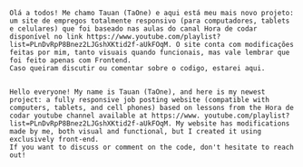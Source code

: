 	Olá a todos! Me chamo Tauan (TaOne) e aqui está meu mais novo projeto: um site de empregos totalmente responsivo (para computadores, tablets e celulares) que foi baseado nas aulas do canal Hora de codar disponível no link https://www.youtube.com/playlist?list=PLnDvRpP8Bnez2LJGshXKtid2f-aUkFOqM. O site conta com modificações feitas por mim, tanto visuais quando funcionais, mas vale lembrar que foi feito apenas com Frontend.
	Caso queiram discutir ou comentar sobre o codigo, estarei aqui.


	Hello everyone! My name is Tauan (TaOne), and here is my newest project: a fully responsive job posting website (compatible with computers, tablets, and cell phones) based on lessons from the Hora de codar youtube channel available at https://www. youtube.com/playlist?list=PLnDvRpP8Bnez2LJGshXKtid2f-aUkFOqM. My website has modifications made by me, both visual and functional, but I created it using exclusively front-end.
	If you want to discuss or comment on the code, don't hesitate to reach out!
